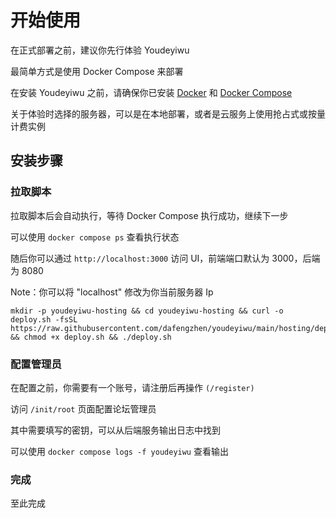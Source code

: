 # 开始使用

在正式部署之前，建议你先行体验 Youdeyiwu

最简单方式是使用 Docker Compose 来部署

在安装 Youdeyiwu 之前，请确保你已安装 [Docker](https://docs.docker.com/install) 和 [Docker Compose](https://docs.docker.com/compose/install)

关于体验时选择的服务器，可以是在本地部署，或者是云服务上使用抢占式或按量计费实例

## 安装步骤

### 拉取脚本

拉取脚本后会自动执行，等待 Docker Compose 执行成功，继续下一步

可以使用 ```docker compose ps``` 查看执行状态

随后你可以通过 ```http://localhost:3000``` 访问 UI，前端端口默认为 3000，后端为 8080

Note：你可以将 "localhost" 修改为你当前服务器 Ip

```shell
mkdir -p youdeyiwu-hosting && cd youdeyiwu-hosting && curl -o deploy.sh -fsSL https://raw.githubusercontent.com/dafengzhen/youdeyiwu/main/hosting/deploy.sh && chmod +x deploy.sh && ./deploy.sh
```

### 配置管理员

在配置之前，你需要有一个账号，请注册后再操作 ```(/register)```

访问 ```/init/root``` 页面配置论坛管理员

其中需要填写的密钥，可以从后端服务输出日志中找到

可以使用 ```docker compose logs -f youdeyiwu``` 查看输出

### 完成

至此完成

